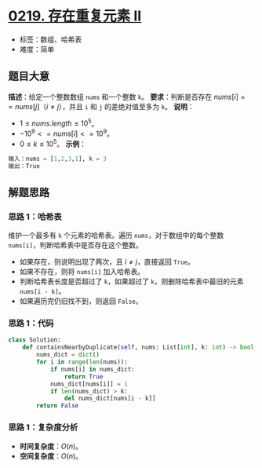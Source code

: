 # [0219. 存在重复元素 II](https://leetcode.cn/problems/contains-duplicate-ii/)
- 标签：数组、哈希表
- 难度：简单
## 题目大意
**描述**：给定一个整数数组 `nums` 和一个整数 `k`。
**要求**：判断是否存在 $nums[i] == nums[j]（i \ne j）$，并且 `i` 和 `j` 的差绝对值至多为 `k`。
**说明**：
- $1 \le nums.length \le 10^5$。
- $-10^9 <= nums[i] <= 10^9$。
- $0 \le k \le 10^5$。
**示例**：
```python
输入：nums = [1,2,3,1], k = 3
输出：True
```
## 解题思路
### 思路 1：哈希表
维护一个最多有 `k` 个元素的哈希表。遍历 `nums`，对于数组中的每个整数 `nums[i]`，判断哈希表中是否存在这个整数。
- 如果存在，则说明出现了两次，且 $i \ne j$，直接返回 `True`。
- 如果不存在，则将 `nums[i]` 加入哈希表。
- 判断哈希表长度是否超过了 `k`，如果超过了 `k`，则删除哈希表中最旧的元素 `nums[i - k]`。
- 如果遍历完仍旧找不到，则返回 `False`。
### 思路 1：代码
```python
class Solution:
    def containsNearbyDuplicate(self, nums: List[int], k: int) -> bool:
        nums_dict = dict()
        for i in range(len(nums)):
            if nums[i] in nums_dict:
                return True
            nums_dict[nums[i]] = 1
            if len(nums_dict) > k:
                del nums_dict[nums[i - k]]
        return False
```
### 思路 1：复杂度分析
- **时间复杂度**：$O(n)$。
- **空间复杂度**：$O(n)$。
